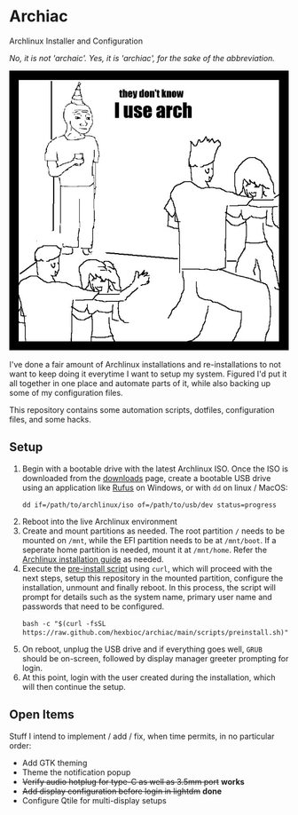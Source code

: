 # Archiac

Archlinux Installer and Configuration

*No, it is not 'archaic'. Yes, it is 'archiac', for the sake of the
abbreviation.*

![they dont know i use arch meme](assets/arch-meme.png)

I've done a fair amount of Archlinux installations and re-installations
to not want to keep doing it everytime I want to setup my system. Figured I'd
put it all together in one place and automate parts of it, while also backing
up some of my configuration files.

This repository contains some automation scripts, dotfiles, configuration
files, and some hacks.


## Setup

1.  Begin with a bootable drive with the latest Archlinux ISO. Once the ISO
    is downloaded from the [downloads](https://archlinux.org/download/) page,
    create a bootable USB drive using an application like
    [Rufus](https://rufus.ie/en/) on Windows, or with `dd` on linux / MacOS: 
    ```
    dd if=/path/to/archlinux/iso of=/path/to/usb/dev status=progress
    ```
1.  Reboot into the live Archlinux environment
1.  Create and mount partitions as needed. The root partition `/` needs to be
    mounted on `/mnt`, while the EFI partition needs to be at `/mnt/boot`.
    If a seperate home partition is needed, mount it at `/mnt/home`. Refer the
    [Archlinux installation guide](https://wiki.archlinux.org/title/Installation_guide)
    as needed.
1.  Execute the [pre-install script](scripts/preinstall.sh) using `curl`, which
    will proceed with the next steps, setup this repository in the mounted
    partition, configure the installation, unmount and finally reboot. In this
    process, the script will prompt for details such as the system name, primary
    user name and passwords that need to be configured.
    ```
    bash -c "$(curl -fsSL https://raw.github.com/hexbioc/archiac/main/scripts/preinstall.sh)"
    ```
1.  On reboot, unplug the USB drive and if everything goes well, `GRUB` should
    be on-screen, followed by display manager greeter prompting for login.
1.  At this point, login with the user created during the installation, which
    will then continue the setup.


## Open Items

Stuff I intend to implement / add / fix, when time permits, in no particular
order:

-   Add GTK theming
-   Theme the notification popup
-   ~~Verify audio hotplug for type-C as well as 3.5mm port~~ **works**
-   ~~Add display configuration before login in lightdm~~ **done**
-   Configure Qtile for multi-display setups

